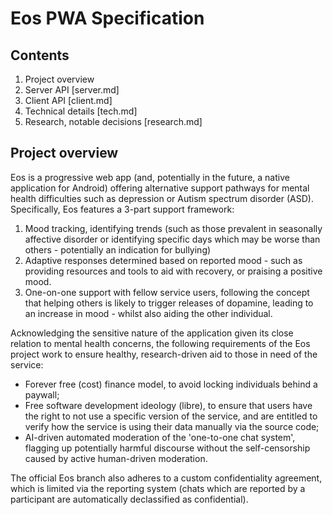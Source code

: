 # Eos PWA Specification

## Contents

1. Project overview
2. Server API [server.md]
3. Client API [client.md]
4. Technical details [tech.md]
5. Research, notable decisions [research.md]

## Project overview

Eos is a progressive web app (and, potentially in the future, a native application for Android) offering alternative support pathways for mental health difficulties such as depression or Autism spectrum disorder (ASD). Specifically, Eos features a 3-part support framework:

1. Mood tracking, identifying trends (such as those prevalent in seasonally affective disorder or identifying specific days which may be worse than others - potentially an indication for bullying)
2. Adaptive responses determined based on reported mood - such as providing resources and tools to aid with recovery, or praising a positive mood.
3. One-on-one support with fellow service users, following the concept that helping others is likely to trigger releases of dopamine, leading to an increase in mood - whilst also aiding the other individual.

Acknowledging the sensitive nature of the application given its close relation to mental health concerns, the following requirements of the Eos project work to ensure healthy, research-driven aid to those in need of the service:

- Forever free (cost) finance model, to avoid locking individuals behind a paywall;
- Free software development ideology (libre), to ensure that users have the right to not use a specific version of the service, and are entitled to verify how the service is using their data manually via the source code;
- AI-driven automated moderation of the 'one-to-one chat system', flagging up potentially harmful discourse without the self-censorship caused by active human-driven moderation.

The official Eos branch also adheres to a custom confidentiality agreement, which is limited via the reporting system (chats which are reported by a participant are automatically declassified as confidential).